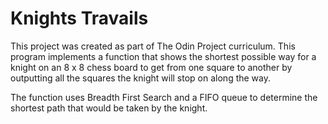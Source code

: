 # Knights Travails

This project was created as part of The Odin Project curriculum. This program implements a function that shows the shortest possible way for a knight on an 8 x 8 chess board to get from one square to another by outputting all the squares the knight will stop on along the way.

The function uses Breadth First Search and a FIFO queue to determine the shortest path that would be taken by the knight.